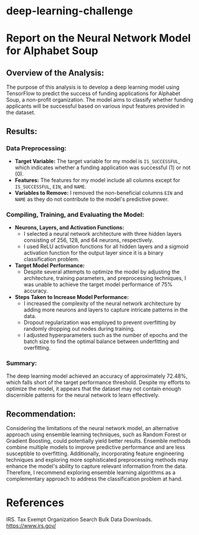 # deep-learning-challenge

# Report on the Neural Network Model for Alphabet Soup

## Overview of the Analysis:
The purpose of this analysis is to develop a deep learning model using TensorFlow to predict the success of funding applications for Alphabet Soup, a non-profit organization. The model aims to classify whether funding applicants will be successful based on various input features provided in the dataset.

## Results:

### Data Preprocessing:
- **Target Variable:** The target variable for my model is `IS_SUCCESSFUL`, which indicates whether a funding application was successful (1) or not (0).
- **Features:** The features for my model include all columns except for `IS_SUCCESSFUL`, `EIN`, and `NAME`.
- **Variables to Remove:** I removed the non-beneficial columns `EIN` and `NAME` as they do not contribute to the model's predictive power.

### Compiling, Training, and Evaluating the Model:
- **Neurons, Layers, and Activation Functions:** 
  - I selected a neural network architecture with three hidden layers consisting of 256, 128, and 64 neurons, respectively.
  - I used ReLU activation functions for all hidden layers and a sigmoid activation function for the output layer since it is a binary classification problem.
- **Target Model Performance:**
  - Despite several attempts to optimize the model by adjusting the architecture, training parameters, and preprocessing techniques, I was unable to achieve the target model performance of 75% accuracy.
- **Steps Taken to Increase Model Performance:**
  - I increased the complexity of the neural network architecture by adding more neurons and layers to capture intricate patterns in the data.
  - Dropout regularization was employed to prevent overfitting by randomly dropping out nodes during training.
  - I adjusted hyperparameters such as the number of epochs and the batch size to find the optimal balance between underfitting and overfitting.

### Summary:
The deep learning model achieved an accuracy of approximately 72.48%, which falls short of the target performance threshold. Despite my efforts to optimize the model, it appears that the dataset may not contain enough discernible patterns for the neural network to learn effectively. 

## Recommendation:
Considering the limitations of the neural network model, an alternative approach using ensemble learning techniques, such as Random Forest or Gradient Boosting, could potentially yield better results. Ensemble methods combine multiple models to improve predictive performance and are less susceptible to overfitting. Additionally, incorporating feature engineering techniques and exploring more sophisticated preprocessing methods may enhance the model's ability to capture relevant information from the data. Therefore, I recommend exploring ensemble learning algorithms as a complementary approach to address the classification problem at hand.

# References
IRS. Tax Exempt Organization Search Bulk Data Downloads. https://www.irs.gov/
